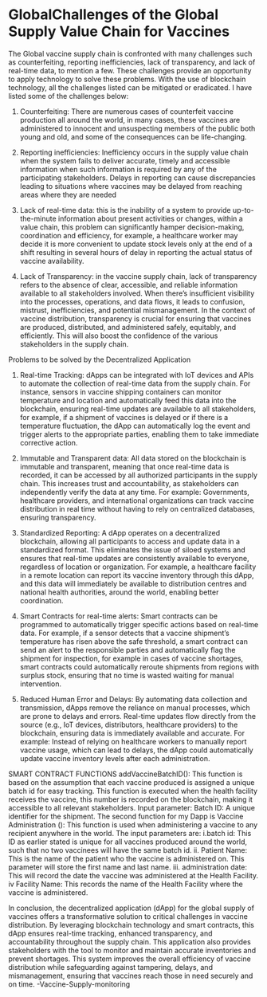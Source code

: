 # GlobalChallenges of the Global Supply Value Chain for Vaccines
The Global vaccine supply chain is confronted with many challenges such as counterfeiting, reporting inefficiencies, lack of transparency, and lack of real-time data, to mention a few. These challenges provide an opportunity to apply technology to solve these problems. With the use of blockchain technology, all the challenges listed can be mitigated or eradicated. I have listed some of the challenges below:
1.	Counterfeiting: There are numerous cases of counterfeit vaccine production all around the world, in many cases, these vaccines are administered to innocent and unsuspecting members of the public both young and old, and some of the consequences can be life-changing.

2.	Reporting inefficiencies:  Inefficiency occurs in the supply value chain when the system fails to deliver accurate, timely and accessible information when such information is required by any of the participating stakeholders. Delays in reporting can cause discrepancies leading to situations where vaccines may be delayed from reaching areas where they are needed

3.	Lack of real-time data: this is the inability of a system to provide up-to-the-minute information about present activities or changes, within a value chain, this problem can significantly hamper decision-making, coordination and efficiency, for example, a healthcare worker may decide it is more convenient to update stock levels only at the end of a shift resulting in several hours of delay in reporting the actual status of vaccine availability.

4.	Lack of Transparency: in the vaccine supply chain, lack of transparency refers to the absence of clear, accessible, and reliable information available to all stakeholders involved. When there’s insufficient visibility into the processes, operations, and data flows, it leads to confusion, mistrust, inefficiencies, and potential mismanagement. In the context of vaccine distribution, transparency is crucial for ensuring that vaccines are produced, distributed, and administered safely, equitably, and efficiently.  This will also boost the confidence of the various stakeholders in the supply chain.


Problems to be solved by the Decentralized Application

1.	Real-time Tracking: dApps can be integrated with IoT devices and APIs to automate the collection of real-time data from the supply chain. For instance, sensors in vaccine shipping containers can monitor temperature and location and automatically feed this data into the blockchain, ensuring real-time updates are available to all stakeholders, for example, if a shipment of vaccines is delayed or if there is a temperature fluctuation, the dApp can automatically log the event and trigger alerts to the appropriate parties, enabling them to take immediate corrective action.

2.	Immutable and Transparent data: All data stored on the blockchain is immutable and transparent, meaning that once real-time data is recorded, it can be accessed by all authorized participants in the supply chain. This increases trust and accountability, as stakeholders can independently verify the data at any time. For example: Governments, healthcare providers, and international organizations can track vaccine distribution in real time without having to rely on centralized databases, ensuring transparency.

3.	Standardized Reporting: A dApp operates on a decentralized blockchain, allowing all participants to access and update data in a standardized format. This eliminates the issue of siloed systems and ensures that real-time updates are consistently available to everyone, regardless of location or organization. For example, a healthcare facility in a remote location can report its vaccine inventory through this dApp, and this data will immediately be available to distribution centres and national health authorities, around the world, enabling better coordination.

4.	Smart Contracts for real-time alerts:  Smart contracts can be programmed to automatically trigger specific actions based on real-time data. For example, if a sensor detects that a vaccine shipment’s temperature has risen above the safe threshold, a smart contract can send an alert to the responsible parties and automatically flag the shipment for inspection, for example in cases of vaccine shortages, smart contracts could automatically reroute shipments from regions with surplus stock, ensuring that no time is wasted waiting for manual intervention.

5.	Reduced Human Error and Delays: By automating data collection and transmission, dApps remove the reliance on manual processes, which are prone to delays and errors. Real-time updates flow directly from the source (e.g., IoT devices, distributors, healthcare providers) to the blockchain, ensuring data is immediately available and accurate. For example: Instead of relying on healthcare workers to manually report vaccine usage, which can lead to delays, the dApp could automatically update vaccine inventory levels after each administration.



SMART CONTRACT FUNCTIONS
addVaccineBatchID():  This function is based on the assumption that each vaccine produced is assigned a unique batch id for easy tracking. This function is executed when the health facility receives the vaccine, this number is recorded on the blockchain, making it accessible to all relevant stakeholders.
Input parameter:
Batch ID: A unique identifier for the shipment.
The second function for my Dapp is 
Vaccine Administration (): This function is used when administering a vaccine to any recipient anywhere in the world.
The input parameters are:
i.batch id: This ID as earlier stated is unique for all vaccines produced around the world, such that no two vaccinees will have the same batch id. 
ii. Patient Name: This is the name of the patient who the vaccine is administered on. This parameter will store the first name and last name. 
iii. administration date: This will record the date the vaccine was administered at the Health Facility.
iv Facility Name: This records the name of the Health Facility where the vaccine is administered.

In conclusion, the decentralized application (dApp) for the global supply of vaccines offers a transformative solution to critical challenges in vaccine distribution. By leveraging blockchain technology and smart contracts, this dApp ensures real-time tracking, enhanced transparency, and accountability throughout the supply chain.  This application also provides stakeholders with the tool to monitor and maintain accurate inventories and prevent shortages. This system improves the overall efficiency of vaccine distribution while safeguarding against tampering, delays, and mismanagement, ensuring that vaccines reach those in need securely and on time.
-Vaccine-Supply-monitoring
